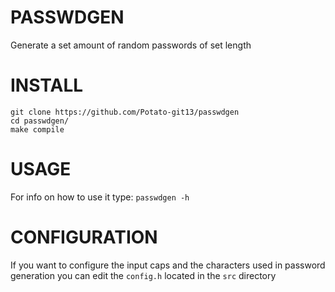 # PASSWDGEN
Generate a set amount of random passwords of set length

# INSTALL
```
git clone https://github.com/Potato-git13/passwdgen
cd passwdgen/
make compile
```
# USAGE
For info on how to use it type: ```passwdgen -h```

# CONFIGURATION
If you want to configure the input caps and the characters used in password generation you can edit the ```config.h``` located in the ```src``` directory
